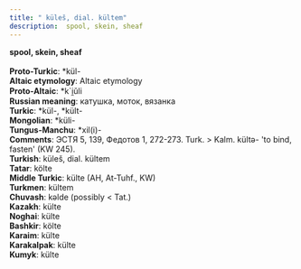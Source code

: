 ```yaml
---
title: " küleš, dial. kültem"
description:  spool, skein, sheaf
---
```

<strong> spool, skein, sheaf</strong><br><br>
<strong>Proto-Turkic</strong>:  *kül-<br>
<strong>Altaic etymology</strong>:  Altaic etymology<br>
<strong> Proto-Altaic</strong>:  *k`i̯ŭli<br>
<strong>Russian meaning</strong>:  катушка, моток, вязанка<br>
<strong>Turkic</strong>:  *kül-, *kült-<br>
<strong>Mongolian</strong>:  *küli-<br>
<strong>Tungus-Manchu</strong>:  *xil(i)-<br>
<strong>Comments</strong>:  ЭСТЯ 5, 139, Федотов 1, 272-273. Turk. > Kalm. kültǝ- 'to bind, fasten' (KW 245).<br>
<strong>Turkish</strong>:  küleš, dial. kültem<br>
<strong>Tatar</strong>:  költe<br>
<strong>Middle Turkic</strong>:  külte (AH, At-Tuhf., KW)<br>
<strong>Turkmen</strong>:  kültem<br>
<strong>Chuvash</strong>:  kǝlde (possibly < Tat.)<br>
<strong>Kazakh</strong>:  külte<br>
<strong>Noghai</strong>:  külte<br>
<strong>Bashkir</strong>:  költe<br>
<strong>Karaim</strong>:  külte<br>
<strong>Karakalpak</strong>:  külte<br>
<strong>Kumyk</strong>:  külte<br>


